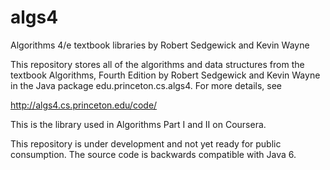 # algs4
Algorithms 4/e textbook libraries by Robert Sedgewick and Kevin Wayne

This repository stores all of the algorithms and data structures from the textbook
Algorithms, Fourth Edition by Robert Sedgewick and Kevin Wayne in the Java package
edu.princeton.cs.algs4. For more details, see

http://algs4.cs.princeton.edu/code/

This is the library used in Algorithms Part I and II on Coursera.

This repository is under development and not yet ready for public consumption.
The source code is backwards compatible with Java 6.
